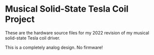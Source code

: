 # Musical Solid-State Tesla Coil Project
These are the hardware source files for my 2022 revision of my musical solid-state Tesla coil driver. 

This is a completely analog design. No firmware!